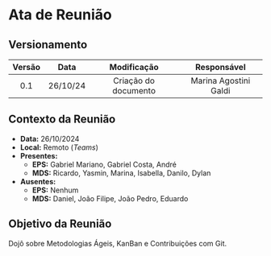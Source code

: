 # Ata de Reunião

## Versionamento

| Versão | Data | Modificação | Responsável |
| :-: | :-: | :-: | :-: |
| 0.1 | 26/10/24 | Criação do documento | Marina Agostini Galdi |


## Contexto da Reunião

* **Data:** 26/10/2024
* **Local:** Remoto (*Teams*)
* **Presentes:**
  * **EPS:** Gabriel Mariano, Gabriel Costa, André
  * **MDS:** Ricardo, Yasmin, Marina, Isabella, Danilo, Dylan
* **Ausentes:**
  * **EPS:** Nenhum
  * **MDS:** Daniel, João Filipe, João Pedro, Eduardo

## Objetivo da Reunião

Dojô sobre Metodologias Ágeis, KanBan e Contribuições com Git.